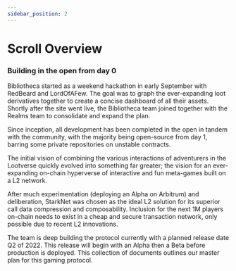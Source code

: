 ```yaml
---
sidebar_position: 2
---
```


# Scroll Overview

### Building in the open from day 0

Bibliotheca started as a weekend hackathon in early September with RedBeard and LordOfAFew. The goal was to graph the ever-expanding loot derivatives together to create a concise dashboard of all their assets. Shortly after the site went live, the Bibliotheca team joined together with the Realms team to consolidate and expand the plan.

Since inception, all development has been completed in the open in tandem with the community, with the majority being open-source from day 1, barring some private repositories on unstable contracts.

The initial vision of combining the various interactions of adventurers in the Lootverse quickly evolved into something far greater; the vision for an ever-expanding on-chain hyperverse of interactive and fun meta-games built on a L2 network.

After much experimentation (deploying an Alpha on Arbitrum) and deliberation, StarkNet was chosen as the ideal L2 solution for its superior call data compression and composability. Inclusion for the next 1M players on-chain needs to exist in a cheap and secure transaction network, only possible due to recent L2 innovations.

The team is deep building the protocol currently with a planned release date Q2 of 2022. This release will begin with an Alpha then a Beta before production is deployed.
This collection of documents outlines our master plan for this gaming protocol.
